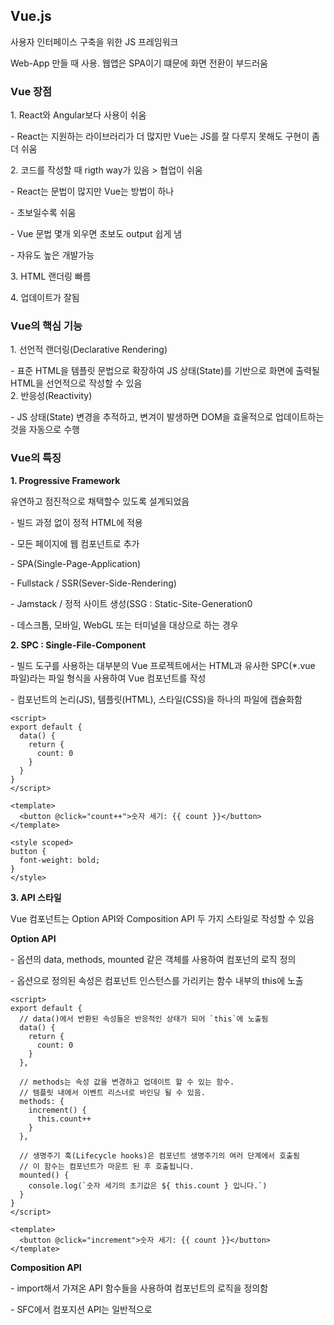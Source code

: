 ## Vue.js 
사용자 인터페이스 구축을 위한 JS 프레임워크

Web-App 만들 때 사용. 웹앱은 SPA이기 떄문에 화면 전환이 부드러움


### Vue 장점

1\. React와 Angular보다 사용이 쉬움

\- React는 지원하는 라이브러리가 더 많지만 Vue는 JS를 잘 다루지 못해도 구현이 좀 더 쉬움

2\. 코드를 작성할 때 rigth way가 있음 > 협업이 쉬움

\- React는 문법이 많지만 Vue는 방법이 하나

\- 초보일수록 쉬움

\- Vue 문법 몇개 외우면 초보도 output 쉽게 냄

\- 자유도 높은 개발가능

3\. HTML 랜더링 빠름

4\. 업데이트가 잘됨

### Vue의 핵심 기능

1\. 선언적 랜더링(Declarative Rendering)

\- 표준 HTML을 템플릿 문법으로 확장하여 JS 상태(State)를 기반으로 화면에 출력될 HTML을 선언적으로 작성할 수 있음  
2\. 반응성(Reactivity)

\- JS 상태(State) 변경을 추적하고, 변겨이 발생하면 DOM을 효울적으로 업데이트하는 것을 자동으로 수행

### Vue의 특징

**1\. Progressive Framework**

유연하고 점진적으로 채택할수 있도록 설계되었음

\- 빌드 과정 없이 정적 HTML에 적용

\- 모든 페이지에 웹 컴포넌트로 추가

\- SPA(Single-Page-Application)

\- Fullstack / SSR(Sever-Side-Rendering)

\- Jamstack / 정적 사이트 생성(SSG : Static-Site-Generation0

\- 데스크톱, 모바일, WebGL 또는 터미널을 대상으로 하는 경우

**2\. SPC : Single-File-Component**

\- 빌드 도구를 사용하는 대부분의 Vue 프로젝트에서는 HTML과 유사한 SPC(\*.vue 파일)라는 파일 형식을 사용하여 Vue 컴포넌트를 작성

\- 컴포넌트의 논리(JS), 템플릿(HTML), 스타일(CSS)을 하나의 파일에 캡슐화함

```
<script>
export default {
  data() {
    return {
      count: 0
    }
  }
}
</script>

<template>
  <button @click="count++">숫자 세기: {{ count }}</button>
</template>

<style scoped>
button {
  font-weight: bold;
}
</style>
```

**3\. API 스타일**

Vue 컴포넌트는 Option API와 Composition API 두 가지 스타일로 작성할 수 있음

**Option API**

\- 옵션의 data, methods, mounted 같은 객체를 사용하여 컴포넌의 로직 정의

\- 옵션으로 정의된 속성은 컴포넌트 인스턴스를 가리키는 함수 내부의 this에 노출

```
<script>
export default {
  // data()에서 반환된 속성들은 반응적인 상태가 되어 `this`에 노출됨
  data() {
    return {
      count: 0
    }
  },

  // methods는 속성 값을 변경하고 업데이트 할 수 있는 함수.
  // 템플릿 내에서 이벤트 리스너로 바인딩 될 수 있음.
  methods: {
    increment() {
      this.count++
    }
  },

  // 생명주기 훅(Lifecycle hooks)은 컴포넌트 생명주기의 여러 단계에서 호출됨
  // 이 함수는 컴포넌트가 마운트 된 후 호출됩니다.
  mounted() {
    console.log(`숫자 세기의 초기값은 ${ this.count } 입니다.`)
  }
}
</script>

<template>
  <button @click="increment">숫자 세기: {{ count }}</button>
</template>
```

**Composition API**

\- import해서 가져온 API 함수들을 사용하여 컴포넌트의 로직을 정의함

\- SFC에서 컴포지션 API는 일반적으로 <script setup>과 함께 사용

```
<script setup>
import { ref, onMounted } from 'vue'

// 반응적인 상태의 속성
const count = ref(0)

// 속성 값을 변경하고 업데이트 할 수 있는 함수.
function increment() {
  count.value++
}

// 생명 주기 훅
onMounted(() => {
  console.log(`숫자 세기의 초기값은 ${ count.value } 입니다.`)
})
</script>

<template>
  <button @click="increment">숫자 세기: {{ count }}</button>
</template>
```

**옵션 API와 컴포지션 API 비교**

**옵션 API**

일반적으로 OOP 언어 배경을 가진 사용자를 위한 클래스 기반 모델과 더 잘 맞는 "컴포넌트 인스턴스"(예제에서 볼 수 있는 this)의 개념을 중심

반응형 세부 사항을 추상화하고 옵션 그룹을 통해 코드 구조를 실행하여 초보자에게 더 친숙

**컴포지션 API**

함수 범위에서 직접 반응형 변수를 선언하고 복잡성을 처리하기 위해 여러 함수의 상태를 함께 구성하는데 중점

유연성하고 재사용하기 가능한 패턴을 작성이 가능

 보다 자유로운 형식이며 Vue에서 반응형이 효과적으로 사용되는 방식에 대한 이해가 필요
